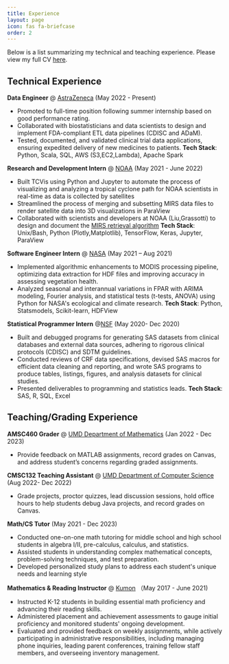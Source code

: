 ```yaml
---
title: Experience
layout: page
icon: fas fa-briefcase
order: 2
---
```


Below is a list summarizing my technical and teaching experience. Please view my full CV [here](https://docs.google.com/document/d/1G6c1xp2CCbHs1r2JQFj6s8zGwP8RtviIAg7b5JXx0kM/edit?usp=sharing). 

## Technical Experience

**Data Engineer** @ [AstraZeneca](https://www.astrazeneca.com/r-d/data-science-and-ai.html) (May 2022 - Present)
- Promoted to full-time position following summer internship based on good performance rating.
- Collaborated with biostatisticians and data scientists to design and implement FDA-compliant ETL data pipelines (CDISC and ADaM).
- Tested, documented, and validated clinical trial data applications, ensuring expedited delivery of new medicines to patients.
**Tech Stack**: Python, Scala, SQL, AWS (S3,EC2,Lambda), Apache Spark
  
**Research and Development Intern** @ [NOAA](https://www.star.nesdis.noaa.gov/star/index.php) (May 2021 - June 2022)
- Built TCVis using Python and Jupyter to automate the process of visualizing and analyzing a tropical cyclone path for NOAA scientists in real-time as data is collected by satellites 
- Streamlined the process of merging and subsetting MIRS data files to render satellite data into 3D visualizations in ParaView 
- Collaborated with scientists and developers at NOAA (Liu,Grassotti) to design and document the [MIRS retrieval algorithm](https://www.star.nesdis.noaa.gov/mirs/algorithm.php)
**Tech Stack**: Unix/Bash, Python (Plotly,Matplotlib), TensorFlow, Keras, Jupyter, ParaView 

**Software Engineer Intern** @ [NASA](https://www.nasa.gov/goddard) (May 2021 – Aug 2021)
- Implemented algorithmic enhancements to MODIS processing pipeline, optimizing data extraction for HDF files and improving accuracy in assessing vegetation health.
- Analyzed seasonal and interannual variations in FPAR with ARIMA modeling, Fourier analysis, and statistical tests (t-tests, ANOVA) using Python for NASA's ecological and climate research.
**Tech Stack**: Python, Statsmodels, Scikit-learn, HDFView

**Statistical Programmer Intern** @[NSF](https://www.nsf.org) (May 2020- Dec 2020)
- Built and debugged programs for generating SAS datasets from clinical databases and external data sources, adhering to rigorous clinical protocols (CDISC) and SDTM guidelines.
- Conducted reviews of CRF data specifications, devised SAS macros for efficient data cleaning and reporting, and wrote SAS programs to produce tables, listings, figures, and analysis datasets for clinical studies.
- Presented deliverables to programming and statistics leads.
**Tech Stack**: SAS, R, SQL, Excel

## Teaching/Grading Experience

**AMSC460 Grader** @ [UMD Department of Mathematics](https://www-math.umd.edu/undergraduate/departmental-course-pages/offered-courses/420-amsc-460-computational-methods.html) (Jan 2022 - Dec 2023)
- Provide feedback on MATLAB assignments, record grades on Canvas, and address student’s concerns regarding graded assignments.
  
**CMSC132 Teaching Assistant** @ [UMD Department of Computer Science]() (Aug 2022- Dec 2022)
- Grade projects, proctor quizzes, lead discussion sessions, hold office hours to help students debug Java projects, and record grades on Canvas.

**Math/CS Tutor** (May 2021 - Dec 2023) 
- Conducted one-on-one math tutoring for middle school and high school students in algebra I/II, pre-calculus, calculus, and statistics.
- Assisted students in understanding complex mathematical concepts, problem-solving techniques, and test preparation.
- Developed personalized study plans to address each student's unique needs and learning style

**Mathematics & Reading Instructor**  @ [Kumon](https://www.kumon.com/about-kumon) （May 2017 - June 2021)
- Instructed K-12 students in building essential math proficiency and advancing their reading skills.
- Administered placement and achievement assessments to gauge initial proficiency and monitored students' ongoing development.
- Evaluated and provided feedback on weekly assignments, while actively participating in administrative responsibilities, including managing phone inquiries, leading parent conferences, training fellow staff members, and overseeing inventory management.

